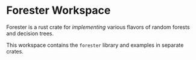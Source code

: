 # Forester Workspace
Forester is a rust crate for *implementing* various flavors of random
forests and decision trees.

This workspace contains the `forester` library and examples in
separate crates.
